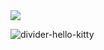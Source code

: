 <div>
  <img style="100%" src="https://capsule-render.vercel.app/api?type=waving&height=100&section=header&reversal=false&fontSize=70&fontColor=FFFFFF&fontAlign=50&fontAlignY=50&stroke=-&descSize=20&descAlign=50&descAlignY=50&color=ffd6e4"  />
</div>

![divider-hello-kitty](https://github.com/user-attachments/assets/4a279be4-f2cb-40f7-9b76-03d42b5694e2)
